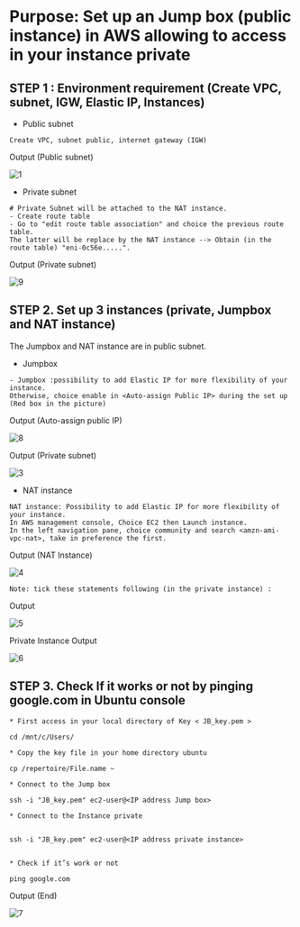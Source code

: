 
# Purpose: Set up an Jump box (public instance) in AWS allowing to access in your instance private #

## STEP 1 : Environment requirement (Create VPC, subnet, IGW, Elastic IP, Instances) ##

- Public subnet
```{r}
Create VPC, subnet public, internet gateway (IGW)
```
Output (Public subnet)

   ![1](https://user-images.githubusercontent.com/51121757/69834360-c077de00-1231-11ea-9d16-1616a0f32df2.PNG)

- Private subnet
```{r}
# Private Subnet will be attached to the NAT instance. 
- Create route table
- Go to "edit route table association" and choice the previous route table. 
The latter will be replace by the NAT instance --> Obtain (in the route table) "eni-0c56e.....".
```
Output (Private subnet)

   ![9](https://user-images.githubusercontent.com/51121757/70646282-797ce600-1c3e-11ea-8654-a15b32e1c1bf.PNG)

## STEP 2. Set up 3 instances (private, Jumpbox and NAT instance) ##

The Jumpbox and NAT instance are in public subnet.

- Jumpbox
```{r}
- Jumpbox :possibility to add Elastic IP for more flexibility of your instance.
Otherwise, choice enable in <Auto-assign Public IP> during the set up (Red box in the picture)
```

Output (Auto-assign public IP)

   ![8](https://user-images.githubusercontent.com/51121757/69897369-12f4ef80-1343-11ea-9908-d2fd3698d8ff.PNG)

Output (Private subnet)

   ![3](https://user-images.githubusercontent.com/51121757/69834395-00d75c00-1232-11ea-98eb-0552028c4570.PNG)

- NAT instance 
```{r}
NAT instance: Possibility to add Elastic IP for more flexibility of your instance. 
In AWS management console, Choice EC2 then Launch instance.
In the left navigation pane, choice community and search <amzn-ami-vpc-nat>, take in preference the first.
```
Output (NAT Instance)

   ![4](https://user-images.githubusercontent.com/51121757/69834399-0765d380-1232-11ea-8479-3d1b176f3c73.PNG)

```{r}
Note: tick these statements following (in the private instance) : 
```
Output

   ![5](https://user-images.githubusercontent.com/51121757/69834402-0c2a8780-1232-11ea-96db-7c87a1d60b74.PNG)

Private Instance 
Output

   ![6](https://user-images.githubusercontent.com/51121757/69834408-1056a500-1232-11ea-8ccb-74cce9d3cbee.PNG)


## STEP 3. Check If it works or not by pinging google.com in Ubuntu console ##

```{r}
* First access in your local directory of Key < JB_key.pem >

cd /mnt/c/Users/

* Copy the key file in your home directory ubuntu

cp /repertoire/File.name ~

* Connect to the Jump box

ssh -i "JB_key.pem" ec2-user@<IP address Jump box>

* Connect to the Instance private


ssh -i "JB_key.pem" ec2-user@<IP address private instance>


* Check if it’s work or not

ping google.com

```

Output (End)

   ![7](https://user-images.githubusercontent.com/51121757/69834414-15b3ef80-1232-11ea-86e4-6989c31d9903.PNG)
